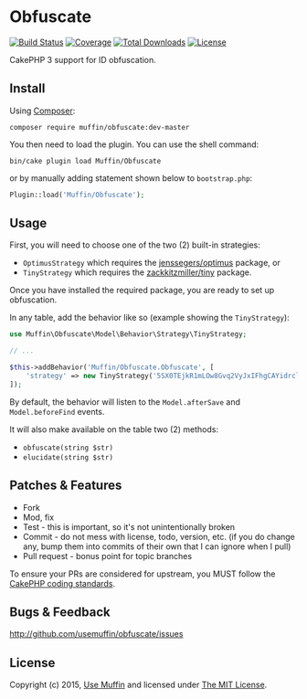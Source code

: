 # Obfuscate

[![Build Status](https://img.shields.io/travis/UseMuffin/Obfuscate/master.svg?style=flat-square)](https://travis-ci.org/UseMuffin/Obfuscate)
[![Coverage](https://img.shields.io/coveralls/UseMuffin/Obfuscate/master.svg?style=flat-square)](https://coveralls.io/r/UseMuffin/Obfuscate)
[![Total Downloads](https://img.shields.io/packagist/dt/muffin/obfuscate.svg?style=flat-square)](https://packagist.org/packages/muffin/obfuscate)
[![License](https://img.shields.io/badge/license-MIT-blue.svg?style=flat-square)](LICENSE)

CakePHP 3 support for ID obfuscation.

## Install

Using [Composer][composer]:

```
composer require muffin/obfuscate:dev-master
```

You then need to load the plugin. You can use the shell command:

```
bin/cake plugin load Muffin/Obfuscate
```

or by manually adding statement shown below to `bootstrap.php`:

```php
Plugin::load('Muffin/Obfuscate');
```

## Usage

First, you will need to choose one of the two (2) built-in strategies:

- `OptimusStrategy` which requires the [jenssegers/optimus](https://github.com/jenssegers/optimus) package, or
- `TinyStrategy` which requires the [zackkitzmiller/tiny](https://github.com/zackkitzmiller/tiny-php/) package.

Once you have installed the required package, you are ready to set up obfuscation.

In any table, add the behavior like so (example showing the `TinyStrategy`):

```php
use Muffin\Obfuscate\Model\Behavior\Strategy\TinyStrategy;

// ...

$this->addBehavior('Muffin/Obfuscate.Obfuscate', [
    'strategy' => new TinyStrategy('5SX0TEjkR1mLOw8Gvq2VyJxIFhgCAYidrclDWaM3so9bfzZpuUenKtP74QNH6B')
]);
```

By default, the behavior will listen to the `Model.afterSave` and `Model.beforeFind` events.

It will also make available on the table two (2) methods:

- `obfuscate(string $str)` 
- `elucidate(string $str)`

## Patches & Features

* Fork
* Mod, fix
* Test - this is important, so it's not unintentionally broken
* Commit - do not mess with license, todo, version, etc. (if you do change any, bump them into commits of
their own that I can ignore when I pull)
* Pull request - bonus point for topic branches

To ensure your PRs are considered for upstream, you MUST follow the [CakePHP coding standards][standards].

## Bugs & Feedback

http://github.com/usemuffin/obfuscate/issues

## License

Copyright (c) 2015, [Use Muffin][muffin] and licensed under [The MIT License][mit].

[cakephp]:http://cakephp.org
[composer]:http://getcomposer.org
[mit]:http://www.opensource.org/licenses/mit-license.php
[muffin]:http://usemuffin.com
[standards]:http://book.cakephp.org/3.0/en/contributing/cakephp-coding-conventions.html

